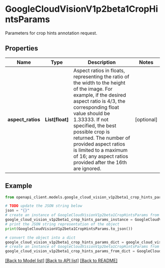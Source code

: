 # GoogleCloudVisionV1p2beta1CropHintsParams

Parameters for crop hints annotation request.

## Properties

Name | Type | Description | Notes
------------ | ------------- | ------------- | -------------
**aspect_ratios** | **List[float]** | Aspect ratios in floats, representing the ratio of the width to the height of the image. For example, if the desired aspect ratio is 4/3, the corresponding float value should be 1.33333. If not specified, the best possible crop is returned. The number of provided aspect ratios is limited to a maximum of 16; any aspect ratios provided after the 16th are ignored. | [optional] 

## Example

```python
from openapi_client.models.google_cloud_vision_v1p2beta1_crop_hints_params import GoogleCloudVisionV1p2beta1CropHintsParams

# TODO update the JSON string below
json = "{}"
# create an instance of GoogleCloudVisionV1p2beta1CropHintsParams from a JSON string
google_cloud_vision_v1p2beta1_crop_hints_params_instance = GoogleCloudVisionV1p2beta1CropHintsParams.from_json(json)
# print the JSON string representation of the object
print(GoogleCloudVisionV1p2beta1CropHintsParams.to_json())

# convert the object into a dict
google_cloud_vision_v1p2beta1_crop_hints_params_dict = google_cloud_vision_v1p2beta1_crop_hints_params_instance.to_dict()
# create an instance of GoogleCloudVisionV1p2beta1CropHintsParams from a dict
google_cloud_vision_v1p2beta1_crop_hints_params_from_dict = GoogleCloudVisionV1p2beta1CropHintsParams.from_dict(google_cloud_vision_v1p2beta1_crop_hints_params_dict)
```
[[Back to Model list]](../README.md#documentation-for-models) [[Back to API list]](../README.md#documentation-for-api-endpoints) [[Back to README]](../README.md)


